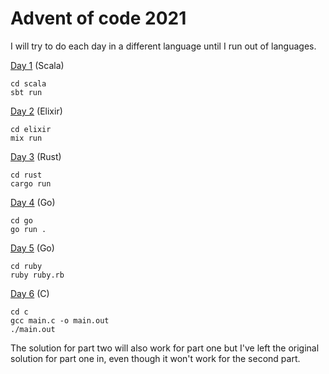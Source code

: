 # Advent of code 2021
I will try to do each day in a different language until I run out of languages.

[Day 1](https://github.com/MancunianSam/advent-of-code-2021/tree/main/scala) (Scala)
```
cd scala
sbt run
```

[Day 2](https://github.com/MancunianSam/advent-of-code-2021/tree/main/elixir) (Elixir)
```
cd elixir
mix run
```

[Day 3](https://github.com/MancunianSam/advent-of-code-2021/tree/main/rust) (Rust)
```
cd rust
cargo run
```

[Day 4](https://github.com/MancunianSam/advent-of-code-2021/tree/main/go) (Go)
```
cd go
go run .
```

[Day 5](https://github.com/MancunianSam/advent-of-code-2021/tree/main/ruby) (Go)
```
cd ruby 
ruby ruby.rb
```

[Day 6](https://github.com/MancunianSam/advent-of-code-2021/tree/main/c) (C)
```
cd c
gcc main.c -o main.out
./main.out
```

The solution for part two will also work for part one but I've left the original solution for part one in, even though it won't work for the second part.
